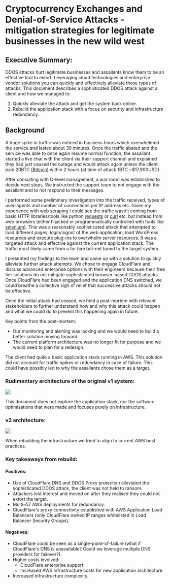 # Cryptocurrency Exchanges and Denial-of-Service Attacks - mitigation strategies for legitimate businesses in the new wild west

## Executive Summary:

DDOS attacks hurt legitimate businesses and assailants know them to be an effective tool to extort. Leveraging cloud technologies and enterprise vendor solutions you can quickly and effectively alleviate these types of attacks. This document describes a sophisticated DDOS attack against a client and how we managed to:

1. Quickly alleviate the attack and get the system back online.
2. Rebuild the application stack with a focus on security and infrastructure redundancy.

## Background

A huge spike in traffic was noticed in business hours which overwhelmed the service and lasted about 30 minutes. Once the traffic abated and the service was able to once again resume normal function, the assailant started a live chat with the client via their support channel and explained they had just caused the outage and would attack again unless the client paid 20BTC [(Bitcoin)](https://bitcoin.org/en/) within 2 hours (at time of attack 1BTC ~$17,900USD).

After consulting with C-level management, a war room was established to decide next steps. We instructed the support team to not engage with the assailant and to not respond to their messages.

I performed some preliminary investigation into the traffic received, types of user-agents and number of connections per IP address etc. Given my experience with web scraping I could see the traffic wasn't coming from basic HTTP libraries/tools like python [requests](https://requests.readthedocs.io/en/master/) or [curl](https://curl.haxx.se/) etc. but instead from web browsers (either hijacked or programmatically controlled with tools like [selenium](https://www.selenium.dev/documentation/en/)). This was a reasonably sophisticated attack that attempted to load different pages, login/logout of the web application, load WordPress resources and execute plug-ins to overwhelm server resources. It was a targeted attack and effective against the current application stack. The traffic most likely came from a for hire bot-net tuned to the target system.

I presented my findings to the team and came up with a solution to quickly alleviate further attack attempts. We chose to engage CloudFlare and discuss advanced enterprise options with their engineers because their free tier solutions do not mitigate sophisticated browser-based DDOS attacks. Once CloudFlare had been engaged and the application DNS switched, we could breathe a collective sigh of relief that successive attacks should not be effective.

Once the initial attack had ceased, we held a post-mortem with relevant stakeholders to further understand how and why this attack could happen and what we could do to prevent this happening again in future.

Key points from the post-mortem:

- Our monitoring and alerting was lacking and we would need to build a better solution moving forward.
- The current platform architecture was no longer fit for purpose and we would need to plan for a redesign.

The client had quite a basic application stack running in AWS. This solution did not account for traffic spikes or redundancy in case of failure. This could have possibly led to why the assailants chose them as a target.

### Rudimentary architecture of the original v1 system:

<img src="http://yuml.me/diagram/scruffy/class/[note: Original v1 architecture{bg:wheat}],[User]<->[Route53 DNS Lookup],[User]->[EC2 Instance (app)],[EC2 Instance (app)]<->[Cache],[EC2 Instance (app)]<->[Database]"/>

This document does not explore the application stack, nor the software optimisations that were made and focuses purely on infrastructure.

### v2 architecture:

<img src="http://yuml.me/diagram/scruffy/class/[note: Target v2 architecture{bg:wheat}],[User]<->[CloudFlare DNS Lookup],[User]<->[CloudFlare DDOS Protection Proxy]<->[EC2 Application LB N+1 Multi-AZ],[EC2 Application LB N+1 Multi-AZ]<->[EC2 AutoScaling Group Instances N..],[EC2 AutoScaling Group Instances N..]<->[Cache],[EC2 AutoScaling Group Instances N..]<->[Database]"/>

When rebuilding the infrastructure we tried to align to current AWS best practices.

### Key takeaways from rebuild:

#### Positives:
- Use of CloudFlare DNS and DDOS Proxy protection alleviated the sophisticated DDOS attack, the client was not held to ransom.
- Attackers lost interest and moved on after they realised they could not extort the target.
- Multi-AZ AWS deployments for redundancy.
- CloudFlare's proxy connectivity established with AWS Application Load Balancers (only CloudFlare owned IP ranges whitelisted in Load Balancer Security Groups).

#### Negatives:
- CloudFlare could be seen as a single-point-of-failure (what if CloudFlare's DNS is unavailable? Could we leverage multiple DNS providers for failover?).
- Higher costs involved:
  - CloudFlare enterprise support
  - Increased AWS infrastructure costs for new application architecture
- Increased infrastructure complexity.
